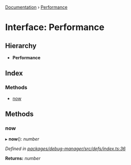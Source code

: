 [Documentation](../README.md) › [Performance](performance.md)

# Interface: Performance

## Hierarchy

* **Performance**

## Index

### Methods

* [now](performance.md#now)

## Methods

###  now

▸ **now**(): *number*

*Defined in [packages/debug-manager/src/defs/index.ts:36](https://github.com/badbatch/graphql-box/blob/6465c5cc/packages/debug-manager/src/defs/index.ts#L36)*

**Returns:** *number*
